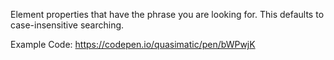 Element properties that have the phrase you are looking for. This defaults to case-insensitive searching.

Example Code: https://codepen.io/quasimatic/pen/bWPwjK